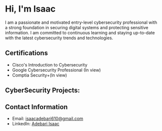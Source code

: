 # Hi, I'm Isaac

I am a passionate and motivated entry-level cybersecurity professional with a strong foundation in securing digital systems and protecting sensitive information. I am committed to continuous learning and staying up-to-date with the latest cybersecurity trends and technologies.

## Certifications

- Cisco's Introduction to Cybersecurity
- Google Cybersecurity Professional (In view)
- Comptia Security+(In view)

## CyberSecurity Projects:
 
<!--
### Project Name 2

- Description: Briefly describe the project and your role.
- Technologies Used: List the technologies or tools you used.
- Link: Provide a link to the project repository or any relevant documentation. -->

## Contact Information

- Email: isaacadebari610@gmail.com
- LinkedIn: [Adebari Isaac](https://www.linkedin.com/in/adebari-isaac-590a18186)
